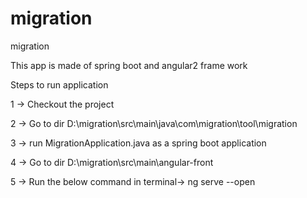 # migration
migration

This app is made of spring boot and angular2 frame work

Steps to run application

1 -> Checkout the project

2 -> Go to dir D:\migration\src\main\java\com\migration\tool\migration

3 -> run MigrationApplication.java as a spring boot application

4 -> Go to dir D:\migration\src\main\angular-front

5 -> Run the below command in terminal-> ng serve --open

